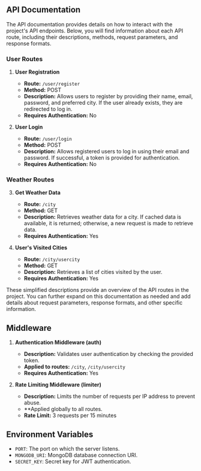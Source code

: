 ## API Documentation

The API documentation provides details on how to interact with the project's API endpoints. Below, you will find information about each API route, including their descriptions, methods, request parameters, and response formats.

### User Routes

1. **User Registration**
   - **Route:** `/user/register`
   - **Method:** POST
   - **Description:** Allows users to register by providing their name, email, password, and preferred city. If the user already exists, they are redirected to log in.
   - **Requires Authentication:** No

2. **User Login**
   - **Route:** `/user/login`
   - **Method:** POST
   - **Description:** Allows registered users to log in using their email and password. If successful, a token is provided for authentication.
   - **Requires Authentication:** No

### Weather Routes

3. **Get Weather Data**
   - **Route:** `/city`
   - **Method:** GET
   - **Description:** Retrieves weather data for a city. If cached data is available, it is returned; otherwise, a new request is made to retrieve data.
   - **Requires Authentication:** Yes

4. **User's Visited Cities**
   - **Route:** `/city/usercity`
   - **Method:** GET
   - **Description:** Retrieves a list of cities visited by the user.
   - **Requires Authentication:** Yes

These simplified descriptions provide an overview of the API routes in the project. You can further expand on this documentation as needed and add details about request parameters, response formats, and other specific information.

## Middleware

1. **Authentication Middleware (auth)**
   - **Description:** Validates user authentication by checking the provided token.
   - **Applied to routes:** `/city`, `/city/usercity`
   - **Requires Authentication:** Yes

2. **Rate Limiting Middleware (limiter)**
   - **Description:** Limits the number of requests per IP address to prevent abuse.
   - **Applied globally to all routes.
   - **Rate Limit:** 3 requests per 15 minutes

## Environment Variables

- `PORT`: The port on which the server listens.
- `MONGODB_URI`: MongoDB database connection URI.
- `SECRET_KEY`: Secret key for JWT authentication.
